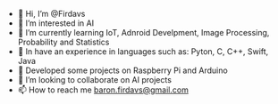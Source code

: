 - 👋 Hi, I’m @Firdavs
- 👀 I’m interested in AI
- 🌱 I’m currently learning IoT, Adnroid Develpment, Image Processing, Probability and Statistics
- 🌱 In have an experience in languages such as: Pyton, C, C++, Swift, Java
- 🌱 Developed some projects on Raspberry Pi and Arduino
- 💞️ I’m looking to collaborate on AI projects
- 📫 How to reach me baron.firdavs@gmail.com

<!---
Firdavs0636/Firdavs0636 is a ✨ special ✨ repository because its `README.md` (this file) appears on your GitHub profile.
You can click the Preview link to take a look at your changes.
--->
